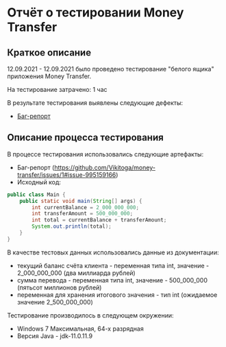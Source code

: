 # Отчёт о тестировании Money Transfer

## Краткое описание

12.09.2021 - 12.09.2021 было проведено тестирование "белого ящика" приложения Money Transfer.

На тестирование затрачено: 1 час

В результате тестирования выявлены следующие дефекты:
* [Баг-репорт](https://github.com/Vikitoga/money-transfer/issues/1#issue-995159166)


## Описание процесса тестирования

В процессе тестирования использовались следующие артефакты:
* Баг-репорт (https://github.com/Vikitoga/money-transfer/issues/1#issue-995159166)
* Исходный код: 
```java
public class Main {
    public static void main(String[] args) {
        int currentBalance = 2_000_000_000;
        int transferAmount = 500_000_000;
        int total = currentBalance + transferAmount;
        System.out.println(total);
    }
}
```
В качестве тестовых данных использовались данные из документации:
* текущий баланс счёта клиента - переменная типа int, значение - 2_000_000_000 (два миллиарда рублей)
* сумма перевода - переменная типа int, значение - 500_000_000 (пятьсот миллионов рублей)
* переменная для хранения итогового значения - тип int (ожидаемое значение 2_500_000_000)

Тестирование производилось в следующем окружении:
* Windows 7 Максимальная, 64-х разрядная
* Версия Java - jdk-11.0.11.9